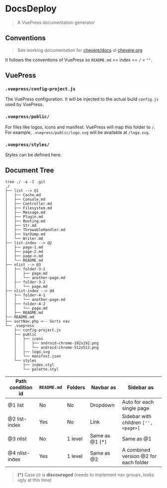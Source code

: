 # DocsDeploy

> A VuePress documentation generator

## Conventions

> See working documentation for [chevere/docs](https://github.com/chevere/docs/) at [chevere.org](https://chevere.org/)

It follows the conventions of VuePress so `README.md` == index == `/` = `""`.

## VuePress

### `.vuepress/config-project.js`

The VuePress configuration. It will be injected to the actual build `config.js` used by VuePress.

### `.vuepress/public/`

For files like logos, icons and manifest. VuePress will map this folder to `/`. For example, `.vuepress/public/logo.svg` will be available at `/logo.svg`.

### `.vuepress/styles/`

Styles can be defined here.  

## Document Tree

```shell
tree ./ -a -I .git
./
├── list --> @1
│   ├── Cache.md
│   ├── Console.md
│   ├── Controller.md
│   ├── Filesystem.md
│   ├── Message.md
│   ├── Plugin.md
│   ├── Routing.md
│   ├── Str.md
│   ├── ThrowableHandler.md
│   ├── VarDump.md
│   └── Writer.md
├── list-index --> @2
│   ├── page-1.md
│   ├── page-2.md
│   ├── page-n.md
│   └── README.md
├── nlist --> @3
│   ├── folder-3-1
│   │   ├── page.md
│   │   └── another-page.md
│   ├── folder-3-2
│   │   └── page.md
├── nlist-index --> @4
│   ├── folder-4-1
│   │   └── another-page.md
│   ├── folder-4-2
│   │   └── page.md
│   ├── README.md
├── README.md
├── sortNav.php <-- Sorts nav
└── .vuepress
    ├── config-project.js
    ├── public
    │   ├── icons
    │   │   ├── android-chrome-192x192.png
    │   │   └── android-chrome-512x512.png
    │   ├── logo.svg
    │   └── manifest.json
    └── styles
        ├── index.styl
        └── palette.styl
```

| Path condition id | `README.md` | Folders | Navbar as      | Sidebar as                            |
| ----------------- | ----------- | ------- | -------------- | ------------------------------------- |
| @1 list           | No          | No      | Dropdown       | Auto for each single page             |
| @2 list-index     | Yes         | No      | Link           | Sidebar with children `['', <page>]`  |
| @3 nlist          | No          | 1 level | Same as @1 (*) | Same as @1                            |
| @4 nlist-index    | Yes         | 1 level | Same as @2     | A combined version @2 for each folder |

> **(*)** Case `@3` is **discouraged** (needs to implement nav groups, looks ugly at this time)